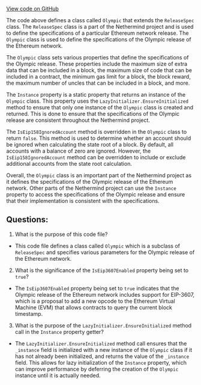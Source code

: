 [View code on GitHub](https://github.com/nethermindeth/nethermind/Nethermind.Specs/Forks/00_Olympic.cs)

The code above defines a class called `Olympic` that extends the `ReleaseSpec` class. The `ReleaseSpec` class is a part of the Nethermind project and is used to define the specifications of a particular Ethereum network release. The `Olympic` class is used to define the specifications of the Olympic release of the Ethereum network.

The `Olympic` class sets various properties that define the specifications of the Olympic release. These properties include the maximum size of extra data that can be included in a block, the maximum size of code that can be included in a contract, the minimum gas limit for a block, the block reward, the maximum number of uncles that can be included in a block, and more. 

The `Instance` property is a static property that returns an instance of the `Olympic` class. This property uses the `LazyInitializer.EnsureInitialized` method to ensure that only one instance of the `Olympic` class is created and returned. This is done to ensure that the specifications of the Olympic release are consistent throughout the Nethermind project.

The `IsEip158IgnoredAccount` method is overridden in the `Olympic` class to return `false`. This method is used to determine whether an account should be ignored when calculating the state root of a block. By default, all accounts with a balance of zero are ignored. However, the `IsEip158IgnoredAccount` method can be overridden to include or exclude additional accounts from the state root calculation.

Overall, the `Olympic` class is an important part of the Nethermind project as it defines the specifications of the Olympic release of the Ethereum network. Other parts of the Nethermind project can use the `Instance` property to access the specifications of the Olympic release and ensure that their implementation is consistent with the specifications.
## Questions: 
 1. What is the purpose of this code file?
- This code file defines a class called `Olympic` which is a subclass of `ReleaseSpec` and specifies various parameters for the Olympic release of the Ethereum network.

2. What is the significance of the `IsEip3607Enabled` property being set to `true`?
- The `IsEip3607Enabled` property being set to `true` indicates that the Olympic release of the Ethereum network includes support for EIP-3607, which is a proposal to add a new opcode to the Ethereum Virtual Machine (EVM) that allows contracts to query the current block timestamp.

3. What is the purpose of the `LazyInitializer.EnsureInitialized` method call in the `Instance` property getter?
- The `LazyInitializer.EnsureInitialized` method call ensures that the `_instance` field is initialized with a new instance of the `Olympic` class if it has not already been initialized, and returns the value of the `_instance` field. This allows for lazy initialization of the `Instance` property, which can improve performance by deferring the creation of the `Olympic` instance until it is actually needed.